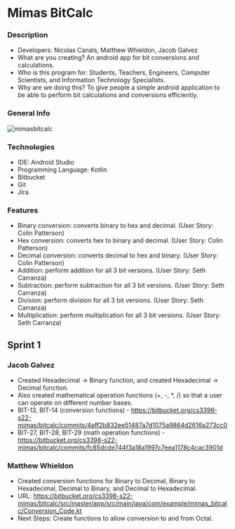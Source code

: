 # Mimas BitCalc #

### Description ###

* Developers: Nicolas Canals, Matthew Whieldon, Jacob Galvez
* What are you creating? An android app for bit conversions and calculations.
* Who is this program for: Students, Teachers, Engineers, Computer Scientists, and Information Technology Specialists.
* Why are we doing this? To give people a simple android application to be able to perform bit calculations and conversions efficiently. 

### General Info ###
![mimasbitcalc](https://user-images.githubusercontent.com/49767496/153975436-5de74b9f-610f-493c-b024-dc89ba818e1e.jpeg)

### Technologies ###

* IDE: Android Studio
* Programming Language: Kotlin
* Bitbucket
* Git
* Jira

### Features ###

* Binary conversion: converts binary to hex and decimal. (User Story: Colin Patterson)
* Hex conversion: converts hex to binary and decimal. (User Story: Colin Patterson)
* Decimal conversion: converts decimal to hex and binary. (User Story: Colin Patterson)
* Addition: perform addition for all 3 bit versions. (User Story: Seth Carranza)
* Subtraction: perform subtraction for all 3 bit versions. (User Story: Seth Carranza)
* Division: perform division for all 3 bit versions. (User Story: Seth Carranza)
* Multiplication: perform multiplication for all 3 bit versions. (User Story: Seth Carranza)

## Sprint 1 ##
### Jacob Galvez
* Created Hexadecimal -> Binary function, and created Hexadecimal -> Decimal function.
* Also created mathematical operation functions (+, -, *, /) so that a user can operate on different number bases.
* BIT-13, BIT-14 (conversion functions) - https://bitbucket.org/cs3398-s22-mimas/bitcalc/commits/4aff2b832ee51487a7d1075a9864d2616a273cc0
* BIT-27, BIT-28, BIT-29 (math operation functions) - https://bitbucket.org/cs3398-s22-mimas/bitcalc/commits/fc85dcde744f3a18a1997c7eea1178c4cac3901d
### Matthew Whieldon
* Created conversion functions for Binary to Decimal, Binary to Hexadecimal, Decimal to Binary, and Decimal to Hexadecimal.
* URL: https://bitbucket.org/cs3398-s22-mimas/bitcalc/src/master/app/src/main/java/com/example/mimas_bitcalc/Conversion_Code.kt
* Next Steps: Create functions to allow conversion to and from Octal.
